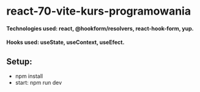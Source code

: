 # react-70-vite-kurs-programowania

#### Technologies used: react, @hookform/resolvers, react-hook-form, yup.
#### Hooks used: useState, useContext, useEfect.
## Setup:
* npm install
* start: npm run dev
